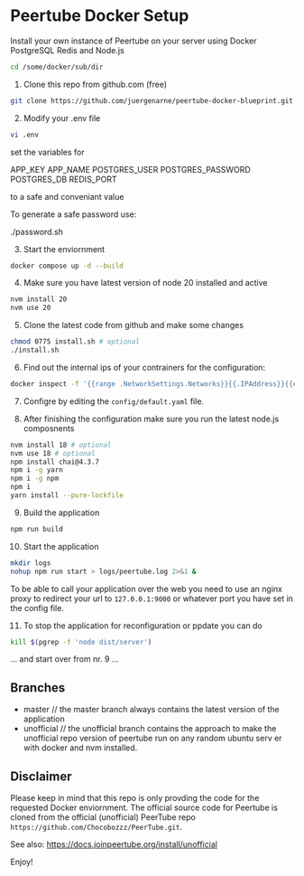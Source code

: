 # Peertube Docker Setup

Install your own instance of Peertube on your server using Docker PostgreSQL Redis and Node.js

```bash
cd /some/docker/sub/dir
````

1. Clone this repo from github.com (free)

```bash
git clone https://github.com/juergenarne/peertube-docker-blueprint.git .
`````

2. Modify your .env file

```bash
vi .env
````

set the variables for

APP_KEY
APP_NAME
POSTGRES_USER
POSTGRES_PASSWORD
POSTGRES_DB
REDIS_PORT

to a safe and conveniant value

To generate a safe password use:

./password.sh

3. Start the enviornment

```bash
docker compose up -d --build
````

4. Make sure you have latest version of node 20 installed and active

```bash
nvm install 20
nvm use 20
````

5. Clone the latest code from github and make some changes

```bash
chmod 0775 install.sh # optional
./install.sh
````

6. Find out the internal ips of your contrainers for the configuration:

```bash
docker inspect -f '{{range .NetworkSettings.Networks}}{{.IPAddress}}{{end}}' ptb-postgres
````

7. Configre by editing the `config/default.yaml` file.

8. After finishing the configuration make sure you run the latest node.js composnents

```bash
nvm install 18 # optional
nvm use 18 # optional
npm install chai@4.3.7
npm i -g yarn
npm i -g npm 
npm i
yarn install --pure-lockfile
````

9. Build the application

```bash
npm run build
````

10. Start the application

```bash
mkdir logs
nohup npm run start > logs/peertube.log 2>&1 &
````

To be able to call your application over the web you need to use an nginx proxy to redirect your url to `127.0.0.1:9000` or whatever port you have set in the config file.

11. To stop the application for reconfiguration or ppdate you can do

```bash
kill $(pgrep -f 'node dist/server') 
````

... and start over from nr. 9 ...

## Branches

- master // the master branch always contains the latest version of the application
- unofficial // the unofficial branch contains the approach to make the unofficial repo version of peertube run on any random ubuntu serv er with docker and nvm installed.

## Disclaimer

Please keep in mind that this repo is only provding the code for the requested Docker enviornment. The official source code for Peertube is cloned from the official (unofficial) PeerTube repo `https://github.com/Chocobozzz/PeerTube.git`.

See also: <https://docs.joinpeertube.org/install/unofficial>

Enjoy!
